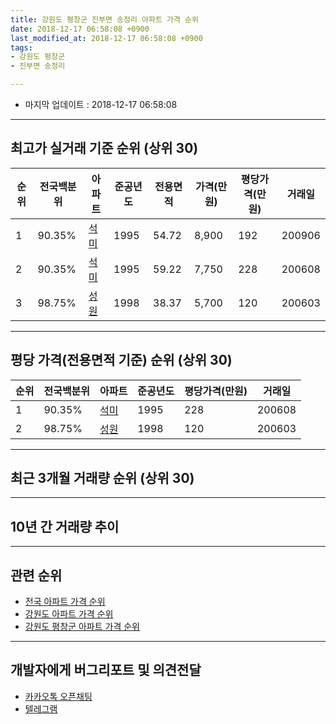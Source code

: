 ```yaml
---
title: 강원도 평창군 진부면 송정리 아파트 가격 순위
date: 2018-12-17 06:58:08 +0900
last_modified_at: 2018-12-17 06:58:08 +0900
tags:
- 강원도 평창군
- 진부면 송정리

---
```


* 마지막 업데이트 : 2018-12-17 06:58:08

---

## 최고가 실거래 기준 순위 (상위 30)


|순위|전국백분위|아파트|준공년도|전용면적|가격(만원)|평당가격(만원)|거래일|
|---|---|---|---|---|---|---|---|
|1|90.35%|[석미](https://search.naver.com/search.naver?query=%EA%B0%95%EC%9B%90%EB%8F%84+%ED%8F%89%EC%B0%BD%EA%B5%B0+%EC%A7%84%EB%B6%80%EB%A9%B4+%EC%86%A1%EC%A0%95%EB%A6%AC+%EC%84%9D%EB%AF%B8)|1995|54.72|8,900|192|200906|
|2|90.35%|[석미](https://search.naver.com/search.naver?query=%EA%B0%95%EC%9B%90%EB%8F%84+%ED%8F%89%EC%B0%BD%EA%B5%B0+%EC%A7%84%EB%B6%80%EB%A9%B4+%EC%86%A1%EC%A0%95%EB%A6%AC+%EC%84%9D%EB%AF%B8)|1995|59.22|7,750|228|200608|
|3|98.75%|[성원](https://search.naver.com/search.naver?query=%EA%B0%95%EC%9B%90%EB%8F%84+%ED%8F%89%EC%B0%BD%EA%B5%B0+%EC%A7%84%EB%B6%80%EB%A9%B4+%EC%86%A1%EC%A0%95%EB%A6%AC+%EC%84%B1%EC%9B%90)|1998|38.37|5,700|120|200603|


---

## 평당 가격(전용면적 기준) 순위 (상위 30)


|순위|전국백분위|아파트|준공년도|평당가격(만원)|거래일|
|---|---|---|---|---|---|
|1|90.35%|[석미](https://search.naver.com/search.naver?query=%EA%B0%95%EC%9B%90%EB%8F%84+%ED%8F%89%EC%B0%BD%EA%B5%B0+%EC%A7%84%EB%B6%80%EB%A9%B4+%EC%86%A1%EC%A0%95%EB%A6%AC+%EC%84%9D%EB%AF%B8)|1995|228|200608|
|2|98.75%|[성원](https://search.naver.com/search.naver?query=%EA%B0%95%EC%9B%90%EB%8F%84+%ED%8F%89%EC%B0%BD%EA%B5%B0+%EC%A7%84%EB%B6%80%EB%A9%B4+%EC%86%A1%EC%A0%95%EB%A6%AC+%EC%84%B1%EC%9B%90)|1998|120|200603|


---

## 최근 3개월 거래량 순위 (상위 30)


<div style="width:100%;">
    <canvas id="deal_count_ranking" height="250"></canvas>
</div>


<script>
new Chart(document.getElementById("deal_count_ranking"), {
    type: 'horizontalBar',
    data: {
        labels: ['성원', '석미'],
        datasets: [{
            label: '실거래 수',
            data: [10, 4],
            borderColor: "rgba(255, 0, 128, 1)",
            backgroundColor: "rgba(255, 0, 128, 0.5)",
            fill: false,
        }]
    },
    options: {
        responsive: true,
        title: {
            display: true,
            text: '최근 3개월 거래량 순위'
        },
        tooltips: {
            mode: 'index',
            intersect: false,
            callbacks: {
                title: function(tooltipItems, data) {
                    return "실거래 수:";
                },
                label: function(tooltipItem, data) {
                    return data.labels[tooltipItem.index] + ": " + tooltipItem.xLabel;
                }
            }
        },
        hover: {
            mode: 'nearest',
            intersect: true
        },
        scales: {
            xAxes: [{
                display: true,
                scaleLabel: {
                    display: true,
                    labelString: '실거래 수'
                },
                ticks: {
                    suggestedMin: 0,
                }
            }],
            yAxes: [{
                display: true,
                ticks: {
                    autoSkip: false,
                    callback: function(value, index, values) {
                        if (value.length > 15)
                            return value.substr(0, 13) + "...";
                        else
                            return value;
                    }
                },
                scaleLabel: {
                    display: false,
                }
            }]
        }
    }
});

</script>


---

## 10년 간 거래량 추이


<div style="width:100%;">
    <canvas id="deal_progress" height="250"></canvas>
</div>

<script>
new Chart(document.getElementById("deal_progress"), {
    type: 'line',
    data: {
        labels: ['200812','200901','200902','200903','200904','200905','200906','200907','200908','200909','200910','200911','200912','201001','201002','201003','201004','201005','201006','201007','201008','201009','201010','201011','201012','201101','201102','201103','201104','201105','201106','201107','201108','201109','201110','201111','201112','201201','201202','201203','201204','201205','201206','201207','201208','201209','201210','201211','201212','201301','201302','201303','201304','201305','201306','201307','201308','201309','201310','201311','201312','201401','201402','201403','201404','201405','201406','201407','201408','201409','201410','201411','201412','201501','201502','201503','201504','201505','201506','201507','201508','201509','201510','201511','201512','201601','201602','201603','201604','201605','201606','201607','201608','201609','201610','201611','201612','201701','201702','201703','201704','201705','201706','201707','201708','201709','201710','201711','201712','201801','201802','201803','201804','201805','201806','201807','201808','201809','201810','201811','201812'],
        datasets: [{
            label: '실거래 수',
            pointRadius: 1,
            data: [2, 0, 1, 2, 4, 4, 3, 2, 3, 0, 2, 2, 3, 3, 2, 2, 4, 0, 3, 1, 1, 1, 5, 4, 4, 1, 4, 4, 2, 6, 5, 10, 12, 5, 6, 5, 8, 3, 5, 13, 6, 2, 8, 7, 10, 4, 9, 8, 6, 3, 2, 7, 9, 7, 6, 4, 9, 3, 7, 4, 3, 5, 7, 11, 3, 9, 9, 7, 6, 2, 5, 5, 1, 9, 9, 4, 4, 6, 6, 4, 7, 6, 9, 8, 12, 8, 4, 9, 5, 4, 8, 4, 11, 3, 10, 6, 2, 1, 10, 5, 6, 5, 4, 7, 8, 8, 7, 7, 3, 4, 3, 7, 8, 5, 8, 8, 9, 6, 9, 5, 0],
            borderColor: "rgba(255, 201, 14, 1)",
            backgroundColor: "rgba(255, 201, 14, 0.5)",
            fill: true,
        }]
    },
    options: {
        responsive: true,
        title: {
            display: true,
            text: '10년간 거래량 추이'
        },
        tooltips: {
            mode: 'index',
            intersect: false,
        },
        hover: {
            mode: 'nearest',
            intersect: true
        },
        scales: {
            xAxes: [{
                display: true,
                scaleLabel: {
                    display: true,
                    labelString: '년/월'
                }
            }],
            yAxes: [{
                display: true,
                ticks: {
                    suggestedMin: 0,
                },
                scaleLabel: {
                    display: true,
                    labelString: '실거래 수'
                }
            }]
        }
    }
});

</script>


---

## 관련 순위

- [전국 아파트 가격 순위](https://inasie.github.io/apt-ranking/전국)
- [강원도 아파트 가격 순위](https://inasie.github.io/apt-ranking/강원도)
- [강원도 평창군 아파트 가격 순위](https://inasie.github.io/apt-ranking/강원도-평창군)


---

## 개발자에게 버그리포트 및 의견전달

- [카카오톡 오픈채팅](https://open.kakao.com/o/gLJUAP4)
- [텔레그램](https://t.me/inasie)

